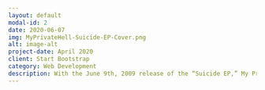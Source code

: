 ```yaml
---
layout: default
modal-id: 2
date: 2020-06-07
img: MyPrivateHell-Suicide-EP-Cover.png
alt: image-alt
project-date: April 2020
client: Start Bootstrap
category: Web Development
description: With the June 9th, 2009 release of the “Suicide EP,” My Private Hell’s second EP in a 4 year span, critics and fans will experience a band that has come a long way since 2005’s most impressive debut EP. My Private Hell took their music to new heights while retaining the core value they’ve always embodied and embraced since their inception, which is to create music to inspire people to fuel their creativity, push originality, find their uniqueness and stand up for what's right. If the first EP focused on the bands brutal, unforgiving sound, the Suicide EP focuses on the bands musical experimentation and expansion. Stand out tracks include Suicide, Temptation and SVD.
---
```

